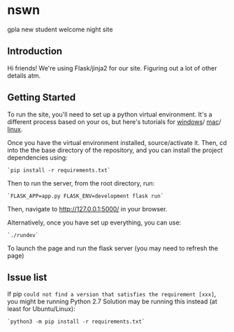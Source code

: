 # nswn
gpla new student welcome night site


## Introduction

Hi friends! We're using Flask/jinja2 for our site. Figuring out a lot of other details atm. 

## Getting Started

To run the site, you'll need to set up a python virtual environment. It's a 
different process based on your os, but here's tutorials for
 [windows](https://programwithus.com/learn-to-code/Pip-and-virtualenv-on-Windows/)/
 [mac](https://sourabhbajaj.com/mac-setup/Python/virtualenv.html)/
 [linux](https://www.geeksforgeeks.org/creating-python-virtual-environment-windows-linux/).

Once you have the virtual environment installed, source/activate it. Then, cd 
into the the base directory of the repository, and you can install the 
project dependencies using:

    `pip install -r requirements.txt`

Then to run the server, from the root directory, run:

    `FLASK_APP=app.py FLASK_ENV=development flask run`

Then, navigate to http://127.0.0.1:5000/ in your browser. 

Alternatively, once you have set up everything, you can use:

	`./rundev`

To launch the page and run the flask server (you may need to refresh the page)

## Issue list
If pip `could not find a version that satisfies the requirement [xxx]`, you
might be running Python 2.7
Solution may be running this instead (at least for Ubuntu/Linux):

	`python3 -m pip install -r requirements.txt`
